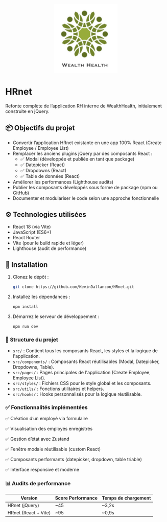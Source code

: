 <p align="center">
  <img src="./src/assets/logo.png" alt="Logo HRnet" width="200"/>
</p>


# HRnet

Refonte complète de l’application RH interne de WealthHealth, initialement construite en jQuery. 

## 📦 Objectifs du projet

- Convertir l’application HRnet existante en une app 100% React (Create Employee / Employee List)
- Remplacer les anciens plugins jQuery par des composants React :
  - ✅ Modal (développée et publiée en tant que package)
  - ✅ Datepicker (React)
  - ✅ Dropdowns (React)
  - ✅ Table de données (React)
- Améliorer les performances (Lighthouse audits)
- Publier les composants développés sous forme de package (npm ou GitHub)
- Documenter et modulariser le code selon une approche fonctionnelle

## ⚙️ Technologies utilisées

- React 18 (via Vite)
- JavaScript (ES6+)
- React Router
- Vite (pour le build rapide et léger)
- Lighthouse (audit de performance)

## 🚀 Installation
1. Clonez le dépôt :
   ```bash
   git clone https://github.com/KevinDallancon/HRnet.git

2. Installez les dépendances :
   ```bash
   npm install
   ```
3. Démarrez le serveur de développement :
   ```bash
   npm run dev
   ```
  

### 📁 Structure du projet

- `src/` : Contient tous les composants React, les styles et la logique de l'application.
- `src/components/` : Composants React réutilisables (Modal, Datepicker, Dropdowns, Table).
- `src/pages/` : Pages principales de l'application (Create Employee, Employee List).
- `src/styles/` : Fichiers CSS pour le style global et les composants.
- `src/utils/` : Fonctions utilitaires et helpers.
- `src/hooks/` : Hooks personnalisés pour la logique réutilisable.

### ✅ Fonctionnalités implémentées

✅ Création d’un employé via formulaire

✅ Visualisation des employés enregistrés

✅ Gestion d’état avec Zustand

✅ Fenêtre modale réutilisable (custom React)

✅ Composants performants (datepicker, dropdown, table triable)

✅ Interface responsive et moderne


### 📊 Audits de performance

| Version              | Score Performance | Temps de chargement |
|----------------------|-------------------|----------------------|
| HRnet (jQuery)       | ~45               | ~3,2s                |
| HRnet (React + Vite) | ~95               | ~0,9s                |